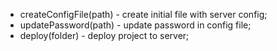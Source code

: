 - createConfigFile(path) - create initial file with server config;
- updatePassword(path) - update password in config file;
- deploy(folder) - deploy project to server;